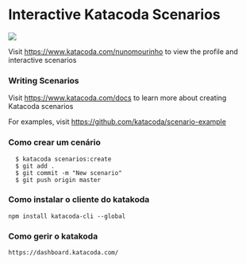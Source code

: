 # Interactive Katacoda Scenarios

[![](http://shields.katacoda.com/katacoda/nunomourinho/count.svg)](https://www.katacoda.com/nunomourinho "Get your profile on Katacoda.com")

Visit https://www.katacoda.com/nunomourinho to view the profile and interactive scenarios

### Writing Scenarios
Visit https://www.katacoda.com/docs to learn more about creating Katacoda scenarios

For examples, visit https://github.com/katacoda/scenario-example


### Como crear um cenário

```
  $ katacoda scenarios:create
  $ git add .
  $ git commit -m "New scenario"
  $ git push origin master
```

### Como instalar o cliente do katakoda

```
npm install katacoda-cli --global
```


### Como gerir o katakoda

```
https://dashboard.katacoda.com/
```
